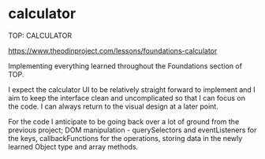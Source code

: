 # calculator

TOP: CALCULATOR

https://www.theodinproject.com/lessons/foundations-calculator

Implementing everything learned throughout the Foundations section of TOP.

I expect the calculator UI to be relatively straight forward to implement and I aim to keep
the interface clean and uncomplicated so that I can focus on the code. I can always return to 
the visual design at a later point.

For the code I anticipate to be going back over a lot of ground from the previous project; DOM manipulation - querySelectors and eventListeners for the keys, callbackFunctions for the operations, storing data in the newly learned Object type and array methods.